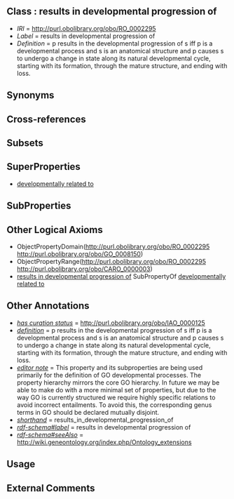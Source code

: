 
## Class : results in developmental progression of

 * *IRI* = http://purl.obolibrary.org/obo/RO_0002295
 * *Label* = results in developmental progression of
 * *Definition* = p results in the developmental progression of s iff p is a developmental process and s is an anatomical structure and p causes s to undergo a change in state along its natural developmental cycle, starting with its formation, through the mature structure, and ending with loss.

## Synonyms


## Cross-references


## Subsets


## SuperProperties

 * [developmentally related to](../../RO/24/RO_0002324.md)

## SubProperties


## Other Logical Axioms

 * ObjectPropertyDomain(<http://purl.obolibrary.org/obo/RO_0002295> <http://purl.obolibrary.org/obo/GO_0008150>)
 * ObjectPropertyRange(<http://purl.obolibrary.org/obo/RO_0002295> <http://purl.obolibrary.org/obo/CARO_0000003>)
 * [results in developmental progression of](../../RO/95/RO_0002295.md) SubPropertyOf [developmentally related to](../../RO/24/RO_0002324.md)

## Other Annotations

 * *[has curation status](../../IAO/14/IAO_0000114.md)* = http://purl.obolibrary.org/obo/IAO_0000125
 * *[definition](../../IAO/15/IAO_0000115.md)* = p results in the developmental progression of s iff p is a developmental process and s is an anatomical structure and p causes s to undergo a change in state along its natural developmental cycle, starting with its formation, through the mature structure, and ending with loss.
 * *[editor note](../../IAO/16/IAO_0000116.md)* = This property and its subproperties are being used primarily for the definition of GO developmental processes. The property hierarchy mirrors the core GO hierarchy. In future we may be able to make do with a more minimal set of properties, but due to the way GO is currently structured we require highly specific relations to avoid incorrect entailments. To avoid this, the corresponding genus terms in GO should be declared mutually disjoint.
 * *[shorthand](../../nd/oboInOwl#shorthand.md)* = results_in_developmental_progression_of
 * *[rdf-schema#label](../../el/rdf-schema#label.md)* = results in developmental progression of
 * *[rdf-schema#seeAlso](../../so/rdf-schema#seeAlso.md)* = http://wiki.geneontology.org/index.php/Ontology_extensions

## Usage


## External Comments

